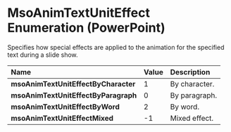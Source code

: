 
# MsoAnimTextUnitEffect Enumeration (PowerPoint)

Specifies how special effects are applied to the animation for the specified text during a slide show. 



|**Name**|**Value**|**Description**|
|:-----|:-----|:-----|
|**msoAnimTextUnitEffectByCharacter**|1|By character.|
|**msoAnimTextUnitEffectByParagraph**|0|By paragraph.|
|**msoAnimTextUnitEffectByWord**|2|By word.|
|**msoAnimTextUnitEffectMixed**|-1|Mixed effect.|
